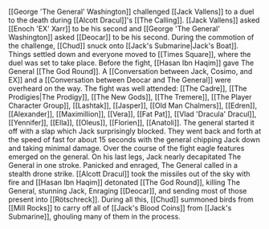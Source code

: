 [[George 'The General' Washington]] challenged [[Jack Vallens]] to a duel to the death during [[Alcott Dracul]]'s [[The Calling]]. [[Jack Vallens]] asked [[Enoch 'EX' Xarr]] to be his second and [[George 'The General' Washington]] asked [[Deocar]] to be his second. During the commotion of the challenge, [[Chud]] snuck onto [[Jack's Submarine|Jack's Boat]]. Things settled down and everyone moved to [[Times Square]], where the duel was set to take place. Before the fight, [[Hasan Ibn Haqim]] gave The General [[The God Round]]. A [[Conversation between Jack, Cosimo, and EX]] and a [[Conversation between Deocar and The General]] were overheard on the way. The fight was well attended: [[The Cadre]], [[The Prodigies|The Prodigy]], [[The New Gods]], [[The Tremere]], [[The Player Character Group]], [[Lashtak]], [[Jasper]], [[Old Man Chalmers]], [[Edren]], [[Alexander]], [[Maximillion]], [[Vera]], [[Fat Pat]], [[Vlad 'Dracula' Dracul]], [[Yennifer]], [[Ella]], [[Oleus]], [[Florien]], [[Anatoli]]. The general started it off with a slap which Jack surprisingly blocked. They went back and forth at the speed of fast for about 15 seconds with the general chipping Jack down and taking minimal damage. Over the course of the fight eagle features emerged on the general. On his last legs, Jack nearly decapitated The General in one stroke. Panicked and enraged, The General called in a stealth drone strike. [[Alcott Dracul]] took the missiles out of the sky with fire and [[Hasan Ibn Haqim]] detonated [[The God Round]], killing The General, stunning Jack, Enraging [[Deocar]], and sending most of those present into [[Rötschreck]]. During all this, [[Chud]] summoned birds from [[Mill Rocks]] to carry off all of [[Jack's Blood Coins]] from [[Jack's Submarine]], ghouling many of them in the process.
